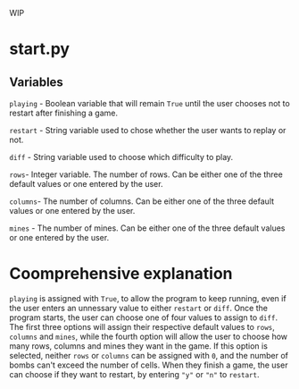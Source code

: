 WIP

# start.py
## Variables
`playing` - Boolean variable that will remain `True` until the user chooses not to restart after finishing a game.

`restart` - String variable used to chose whether the user wants to replay or not.

`diff` - String variable used to choose which difficulty to play.

`rows`- Integer variable. The number of rows. Can be either one of the three default values or one entered by the user.

`columns`- The number of columns. Can be either one of the three default values or one entered by the user.

`mines` - The number of mines. Can be either one of the three default values or one entered by the user.

# Coomprehensive explanation

`playing` is assigned with `True`, to allow the program to keep running, even if the user enters an unnessary value to either `restart` or `diff`. Once the program starts, the user can choose one of four values to assign to `diff`. The first three options will assign their respective default values to `rows`, `columns` and `mines`, while the fourth option will allow the user to choose how many rows, columns and mines they want in the game. If this option is selected, neither `rows` or `columns` can be assigned with `0`, and the number of bombs can't exceed the number of cells. When they finish a game, the user can choose if they want to restart, by entering `"y"` or `"n"` to `restart`.

